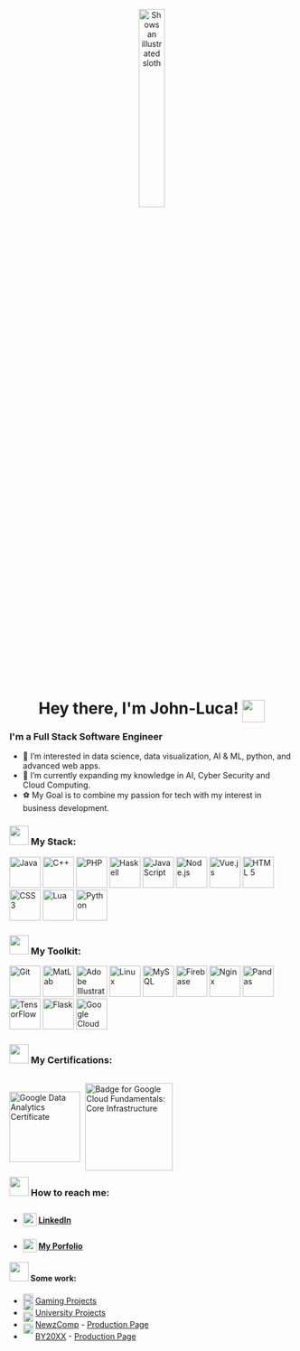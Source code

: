 <p align="center">
    <picture>
        <img alt="Shows an illustrated sloth" width="30%" src="https://jkutschera.com/assets/images/cybpc.png">
    </picture>
    <h1 align="center">
        Hey there, I'm John-Luca!
        <img src="https://media3.giphy.com/media/pHgwMjRGz2ryRr5Iqx/giphy.gif"  style="transform: translate(0px,15px)" width="40px"/>
    </h1>
</p>

<h3>I'm a Full Stack Software Engineer</h3>

- 🧐 I’m interested in data science, data visualization, AI & ML, python, and advanced web apps.
- 📘 I’m currently expanding my knowledge in AI, Cyber Security and Cloud Computing.
- ⚽ My Goal is to combine my passion for tech with my interest in business development.

<h3><img src="https://lynod.co.uk/assets/images/builder_cyb.png" style="transform: translate(0px,-10px), margin-top: 55px" width="34px"/>  My Stack:</h3>

<div>
    <img title="Java" src="https://cdn.jsdelivr.net/gh/devicons/devicon/icons/java/java-original-wordmark.svg" width="55px"/>
    <img title="C++" src="https://cdn.jsdelivr.net/gh/devicons/devicon/icons/cplusplus/cplusplus-original.svg" width="55px"/>
    <img title="PHP" src="https://cdn.jsdelivr.net/gh/devicons/devicon/icons/php/php-original.svg" width="55px"/>
    <img title="Haskell" src="https://cdn.jsdelivr.net/gh/devicons/devicon/icons/haskell/haskell-original.svg" width="55px"/>
    <img title="JavaScript" src="https://cdn.jsdelivr.net/gh/devicons/devicon/icons/javascript/javascript-plain.svg" width="55px"/>
    <img title="Node.js" src="https://cdn.jsdelivr.net/gh/devicons/devicon/icons/nodejs/nodejs-original.svg" width="55px"/>
    <img title="Vue.js" src="https://cdn.jsdelivr.net/gh/devicons/devicon/icons/vuejs/vuejs-original.svg" width="55px"/>
    <img title="HTML 5" src="https://cdn.jsdelivr.net/gh/devicons/devicon/icons/html5/html5-original.svg" width="55px"/>
    <img title="CSS 3" src="https://cdn.jsdelivr.net/gh/devicons/devicon/icons/css3/css3-original.svg" width="55px"/>
    <img title="Lua" src="https://cdn.jsdelivr.net/gh/devicons/devicon/icons/lua/lua-plain-wordmark.svg" width="55px"/>
    <img title="Python" src="https://cdn.jsdelivr.net/gh/devicons/devicon/icons/python/python-original.svg" width="55px"/>
</div>


<h3><img src="https://lynod.co.uk/assets/images/jetpack_cyb.png" style="transform: translate(0px,-10px), margin-top: 55px" width="34px"/> My Toolkit:</h3>
<div>
    <img title="Git" src="https://cdn.jsdelivr.net/gh/devicons/devicon/icons/git/git-original.svg" width="55px"/>
    <img title="MatLab" src="https://cdn.jsdelivr.net/gh/devicons/devicon/icons/matlab/matlab-original.svg" width="55px"/>
    <img title="Adobe Illustrator" src="https://cdn.jsdelivr.net/gh/devicons/devicon/icons/illustrator/illustrator-line.svg" width="55px"/>
    <img title="Linux" src="https://cdn.jsdelivr.net/gh/devicons/devicon/icons/linux/linux-original.svg" width="55px"/>
    <img title="MySQL" src="https://cdn.jsdelivr.net/gh/devicons/devicon/icons/mysql/mysql-original.svg" width="55px"/>
    <img title="Firebase" src="https://cdn.jsdelivr.net/gh/devicons/devicon/icons/firebase/firebase-plain-wordmark.svg" width="55px"/>
    <img title="Nginx" src="https://cdn.jsdelivr.net/gh/devicons/devicon/icons/nginx/nginx-original.svg" width="55px"/>
    <img title="Pandas" src="https://cdn.jsdelivr.net/gh/devicons/devicon/icons/pandas/pandas-original-wordmark.svg" width="55px"/>
    <img title="TensorFlow" src="https://cdn.jsdelivr.net/gh/devicons/devicon/icons/tensorflow/tensorflow-original.svg" width="55px"/>
    <img title="Flask" src="https://cdn.jsdelivr.net/gh/devicons/devicon/icons/flask/flask-original-wordmark.svg" width="55px"/>
    <img title="Google Cloud" src="https://cdn.jsdelivr.net/gh/devicons/devicon/icons/googlecloud/googlecloud-original.svg" width="55px"/>
</div>

<h3><img src="https://lynod.co.uk/assets/images/reading_cyb.png" style="transform: translate(0px,-10px), margin-top: 55px" width="34px"/> My Certifications:</h3>
<a href="https://www.credly.com/badges/5aabfc2c-808e-4003-b382-fbda7d81ea6b/public_url" target="_blank"><img title="Google Data Analytics Certificate" src="https://images.credly.com/size/680x680/images/d41de2b7-cbc2-47ec-bcf1-ebecbe83872f/GCC_badge_DA_1000x1000.png" width="125px" style="margin-right: 5px;"/></a>
<a class="badge-image" title="Badge for Google Cloud Fundamentals: Core Infrastructure" href="https://www.cloudskillsboost.google/public_profiles/6b477f54-bb5c-4a45-bbce-438843f213c8/badges/3194235"><img alt="Badge for Google Cloud Fundamentals: Core Infrastructure" src="https://cdn.qwiklabs.com/k%2BoMQgKasDOzAefPb2KMdPw5fN5oeQ%2FdV%2B5qL73MPGc%3D" width="155px" style="margin-right: 5px; transform: translate(0px,15px)"></a>


### <img src="https://lynod.co.uk/assets/images/couch_cyb.png" style="transform: translate(0px,-10px), margin-top: 55px" width="34px"/> How to reach me:

- #### <img src="https://cdn-icons-png.flaticon.com/512/2504/2504799.png" style="transform: translate(0px,6px)" width="24px"/> [LinkedIn](https://www.linkedin.com/in/john-luca-kutschera/)
- #### <img src="https://jkutschera.com/assets/images/lndlogo.png" style="transform: translate(0px,6px)" width="24px"/> [My Porfolio](http://jkutschera.com)

#### <img src="https://lynod.co.uk/assets/images/business_cyb.png" style="transform: translate(0px,-10px), margin-top: 55px" width="34px"/> Some work:
- <img src="https://jkutschera.com/assets/images/coa_logo.png" style="transform: translate(0px,-10px), margin-top: 55px" width="18px"/> [Gaming Projects](https://github.com/John-LucaGIT/Gaming)
- <img src="https://byteme.jkutschera.com/assets/images/btmlogo.png" style="transform: translate(0px,-10px)" width="18px"/>  [University Projects](https://github.com/John-LucaGIT/Uni)
- <img src="https://newzcomp.com/assets/images/tricolorblack.svg" style="transform: translate(0px,-10px)" width="18px"/> [NewzComp](https://github.com/John-LucaGIT/newzcomp) - [Production Page](https://NewzComp.com)
- <img src="https://by20xx.com/favicon.ico" style="transform: translate(0px,-10px)" width="18px"/> [BY20XX](https://github.com/John-LucaGIT/BY20XX) - [Production Page](https://BY20XX.com)

<!---
John-LucaGIT/John-LucaGIT is a ✨ special ✨ repository because its `README.md` (this file) appears on your GitHub profile.
You can click the Preview link to take a look at your changes.
--->

